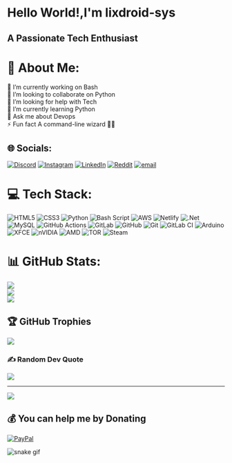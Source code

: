 
<h1>Hello World!,I'm lixdroid-sys</hi>

<h2>A Passionate Tech Enthusiast </h2>

# 💫 About Me:
🔭 I’m currently working on Bash<br>👯 I’m looking to collaborate on Python<br>🤝 I’m looking for help with Tech<br>🌱 I’m currently learning Python<br>💬 Ask me about Devops<br>⚡ Fun fact A command-line wizard 🚀😆


## 🌐 Socials:
[![Discord](https://img.shields.io/badge/Discord-%237289DA.svg?logo=discord&logoColor=white)](https://discord.gg/sparrow2895) [![Instagram](https://img.shields.io/badge/Instagram-%23E4405F.svg?logo=Instagram&logoColor=white)](https://instagram.com/codel.ess) [![LinkedIn](https://img.shields.io/badge/LinkedIn-%230077B5.svg?logo=linkedin&logoColor=white)](https://linkedin.com/in/code-less-62797b340) [![Reddit](https://img.shields.io/badge/Reddit-%23FF4500.svg?logo=Reddit&logoColor=white)](https://reddit.com/user/fool-lab) [![email](https://img.shields.io/badge/Email-D14836?logo=gmail&logoColor=white)](mailto:codeless0.in@gmail.com) 

# 💻 Tech Stack:
![HTML5](https://img.shields.io/badge/html5-%23E34F26.svg?style=plastic&logo=html5&logoColor=white) ![CSS3](https://img.shields.io/badge/css3-%231572B6.svg?style=plastic&logo=css3&logoColor=white) ![Python](https://img.shields.io/badge/python-3670A0?style=plastic&logo=python&logoColor=ffdd54) ![Bash Script](https://img.shields.io/badge/bash_script-%23121011.svg?style=plastic&logo=gnu-bash&logoColor=white) ![AWS](https://img.shields.io/badge/AWS-%23FF9900.svg?style=plastic&logo=amazon-aws&logoColor=white) ![Netlify](https://img.shields.io/badge/netlify-%23000000.svg?style=plastic&logo=netlify&logoColor=#00C7B7) ![.Net](https://img.shields.io/badge/.NET-5C2D91?style=plastic&logo=.net&logoColor=white) ![MySQL](https://img.shields.io/badge/mysql-4479A1.svg?style=plastic&logo=mysql&logoColor=white) ![GitHub Actions](https://img.shields.io/badge/github%20actions-%232671E5.svg?style=plastic&logo=githubactions&logoColor=white) ![GitLab](https://img.shields.io/badge/gitlab-%23181717.svg?style=plastic&logo=gitlab&logoColor=white) ![GitHub](https://img.shields.io/badge/github-%23121011.svg?style=plastic&logo=github&logoColor=white) ![Git](https://img.shields.io/badge/git-%23F05033.svg?style=plastic&logo=git&logoColor=white) ![GitLab CI](https://img.shields.io/badge/gitlab%20CI-%23181717.svg?style=plastic&logo=gitlab&logoColor=white) ![Arduino](https://img.shields.io/badge/-Arduino-00979D?style=plastic&logo=Arduino&logoColor=white) ![XFCE](https://img.shields.io/badge/XFCE-%232284F2.svg?style=plastic&logo=xfce&logoColor=white) ![nVIDIA](https://img.shields.io/badge/nVIDIA-%2376B900.svg?style=plastic&logo=nVIDIA&logoColor=white) ![AMD](https://img.shields.io/badge/AMD-%23000000.svg?style=plastic&logo=amd&logoColor=white) ![TOR](https://img.shields.io/badge/tor-%237E4798.svg?style=plastic&logo=tor-project&logoColor=white) ![Steam](https://img.shields.io/badge/steam-%23000000.svg?style=plastic&logo=steam&logoColor=white)
# 📊 GitHub Stats:
![](https://github-readme-stats.vercel.app/api?username=lixdroid-sys&theme=blue_navy&hide_border=false&include_all_commits=true&count_private=false)<br/>
![](https://nirzak-streak-stats.vercel.app/?user=lixdroid-sys&theme=blue_navy&hide_border=false)<br/>
![](https://github-readme-stats.vercel.app/api/top-langs/?username=lixdroid-sys&theme=blue_navy&hide_border=false&include_all_commits=true&count_private=false&layout=compact)

## 🏆 GitHub Trophies
![](https://github-profile-trophy.vercel.app/?username=lixdroid-sys&theme=blue_navy&no-frame=false&no-bg=false&margin-w=4)

### ✍️ Random Dev Quote
![](https://quotes-github-readme.vercel.app/api?type=horizontal&theme=merko)

---
[![](https://visitcount.itsvg.in/api?id=lixdroid-sys&icon=0&color=1)](https://visitcount.itsvg.in)

  ## 💰 You can help me by Donating
  [![PayPal](https://img.shields.io/badge/PayPal-00457C?style=for-the-badge&logo=paypal&logoColor=white)](https://paypal.me/@sparrow160) 

![snake gif](https://github.com/YOUR_USERNAME/YOUR_USERNAME/blob/output/github-snake-dark.svg)

  
<!-- Proudly created with GPRM ( https://gprm.itsvg.in ) -->
